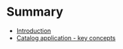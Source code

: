 # Summary

* [Introduction](README.md)
* [Catalog application - key concepts](catalog-application-key-concepts.md)

